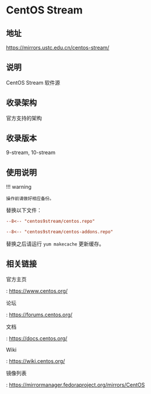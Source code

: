 # CentOS Stream

## 地址

<https://mirrors.ustc.edu.cn/centos-stream/>

## 说明

CentOS Stream 软件源

## 收录架构

官方支持的架构

## 收录版本

9-stream, 10-stream

## 使用说明

!!! warning

    操作前请做好相应备份。

替换以下文件：

```ini title="/etc/yum.repos.d/centos.repo"
--8<-- "centos9stream/centos.repo"
```

```ini title="/etc/yum.repos.d/centos-addons.repo"
--8<-- "centos9stream/centos-addons.repo"
```

替换之后请运行 `yum makecache` 更新缓存。

## 相关链接

官方主页

:   <https://www.centos.org/>

论坛

:   <https://forums.centos.org/>

文档

:   <https://docs.centos.org/>

Wiki

:   <https://wiki.centos.org/>

镜像列表

:   <https://mirrormanager.fedoraproject.org/mirrors/CentOS>
